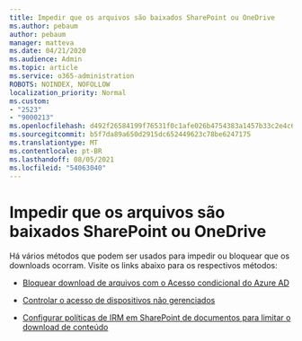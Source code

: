 ```yaml
---
title: Impedir que os arquivos são baixados SharePoint ou OneDrive
ms.author: pebaum
author: pebaum
manager: matteva
ms.date: 04/21/2020
ms.audience: Admin
ms.topic: article
ms.service: o365-administration
ROBOTS: NOINDEX, NOFOLLOW
localization_priority: Normal
ms.custom:
- "2523"
- "9000213"
ms.openlocfilehash: d492f26584199f76531f0c1afe026b4754383a1457b33c2e4c643fb13977b319
ms.sourcegitcommit: b5f7da89a650d2915dc652449623c78be6247175
ms.translationtype: MT
ms.contentlocale: pt-BR
ms.lasthandoff: 08/05/2021
ms.locfileid: "54063040"
---
```

# <a name="prevent-files-from-being-downloaded-from-sharepoint-or-onedrive"></a>Impedir que os arquivos são baixados SharePoint ou OneDrive

Há vários métodos que podem ser usados para impedir ou bloquear que os downloads ocorram. Visite os links abaixo para os respectivos métodos:

- [Bloquear download de arquivos com o Acesso condicional do Azure AD](https://docs.microsoft.com/cloud-app-security/use-case-proxy-block-session-aad#create-a-block-download-policy-for-unmanaged-devices)

- [Controlar o acesso de dispositivos não gerenciados](https://docs.microsoft.com/sharepoint/control-access-from-unmanaged-devices)

- [Configurar políticas de IRM em SharePoint de documentos para limitar o download de conteúdo](https://docs.microsoft.com/microsoft-365/compliance/set-up-irm-in-sp-admin-center)
